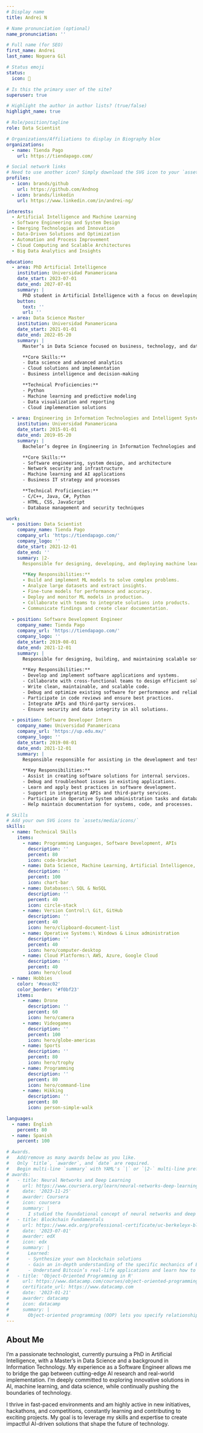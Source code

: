 ```yaml
---
# Display name
title: Andrei N

# Name pronunciation (optional)
name_pronunciation: ''

# Full name (for SEO)
first_name: Andrei
last_name: Noguera Gil

# Status emoji
status:
  icon: 🚀

# Is this the primary user of the site?
superuser: true

# Highlight the author in author lists? (true/false)
highlight_name: true

# Role/position/tagline
role: Data Scientist

# Organizations/Affiliations to display in Biography blox
organizations:
  - name: Tienda Pago
    url: https://tiendapago.com/

# Social network links
# Need to use another icon? Simply download the SVG icon to your `assets/media/icons/` folder.
profiles:
  - icon: brands/github
    url: https://github.com/Andnog
  - icon: brands/linkedin
    url: https://www.linkedin.com/in/andrei-ng/

interests:
  - Artificial Intelligence and Machine Learning
  - Software Engineering and System Design
  - Emerging Technologies and Innovation
  - Data-Driven Solutions and Optimization
  - Automation and Process Improvement
  - Cloud Computing and Scalable Architectures
  - Big Data Analytics and Insights

education:
  - area: PhD Artificial Intelligence
    institution: Universidad Panamericana
    date_start: 2023-07-01
    date_end: 2027-07-01
    summary: |
      PhD student in Artificial Intelligence with a focus on developing intelligent agents using reinforcement learning in urban simulations. Research aims to optimize decision-making processes in complex and dynamic environments.
    button:
      text: ''
      url: ''
  - area: Data Science Master
    institution: Universidad Panamericana
    date_start: 2021-01-01
    date_end: 2022-05-20
    summary: |
      Master’s in Data Science focused on business, technology, and data science fundamentals. Final project implemented a cloud-based, data-driven solution to optimize workplace processes using advanced analytics.

      **Core Skills:**
      - Data science and advanced analytics
      - Cloud solutions and implementation
      - Business intelligence and decision-making

      **Technical Proficiencies:**
      - Python
      - Machine learning and predictive modeling
      - Data visualization and reporting
      - Cloud implemenation solutions

  - area: Engineering in Information Technologies and Intelligent Systems
    institution: Universidad Panamericana
    date_start: 2015-01-01
    date_end: 2019-05-20
    summary: |
      Bachelor’s degree in Engineering in Information Technologies and Intelligent Systems, focused on software engineering, networks, operating systems, software design, business strategy, security, and machine learning. The program provided practical skills in developing secure, efficient software solutions and applying machine learning techniques to real-world challenges.

      **Core Skills:**
      - Software engineering, system design, and architecture
      - Network security and infrastructure
      - Machine learning and AI applications
      - Business IT strategy and processes

      **Technical Proficiencies:**
      - C/C++, Java, C#, Python
      - HTML, CSS, JavaScript
      - Database management and security techniques

work:
  - position: Data Scientist
    company_name: Tienda Pago
    company_url: 'https://tiendapago.com/'
    company_logo: ''
    date_start: 2021-12-01
    date_end: ''
    summary: |2-
      Responsible for designing, developing, and deploying machine learning models to drive business value through data-driven insights.

      **Key Responsibilities:**
      - Build and implement ML models to solve complex problems.
      - Analyze large datasets and extract insights.
      - Fine-tune models for performance and accuracy.
      - Deploy and monitor ML models in production.
      - Collaborate with teams to integrate solutions into products.
      - Communicate findings and create clear documentation.
  
  - position: Software Development Engineer
    company_name: Tienda Pago
    company_url: 'https://tiendapago.com/'
    company_logo: ''
    date_start: 2019-08-01
    date_end: 2021-12-01
    summary: |
      Responsible for designing, building, and maintaining scalable software solutions that meet business and user needs.

      **Key Responsibilities:**
      - Develop and implement software applications and systems.
      - Collaborate with cross-functional teams to design efficient solutions.
      - Write clean, maintainable, and scalable code.
      - Debug and optimize existing software for performance and reliability.
      - Participate in code reviews and ensure best practices.
      - Integrate APIs and third-party services.
      - Ensure security and data integrity in all solutions.

  - position: Software Developer Intern
    company_name: Universidad Panamericana
    company_url: 'https://up.edu.mx/'
    company_logo: ''
    date_start: 2019-08-01
    date_end: 2021-12-01
    summary: |
      Responsible responsible for assisting in the development and testing of software solutions while gaining hands-on experience in coding, Operative Systems administration and database management.

      **Key Responsibilities:**
      - Assist in creating software solutions for internal services.
      - Debug and troubleshoot issues in existing applications.
      - Learn and apply best practices in software development.
      - Support in integrating APIs and third-party services.
      - Participate in Operative System administration tasks and database management.
      - Help maintain documentation for systems, code, and processes.

# Skills
# Add your own SVG icons to `assets/media/icons/`
skills:
  - name: Technical Skills
    items:
      - name: Programming Languages, Software Development, APIs
        description: ''
        percent: 80
        icon: code-bracket
      - name: Data Science, Machine Learning, Artificial Intelligence, Gen AI
        description: ''
        percent: 100
        icon: chart-bar
      - name: Databases:\ SQL & NoSQL
        description: ''
        percent: 40
        icon: circle-stack
      - name: Version Control:\ Git, GitHub
        description: ''
        percent: 40
        icon: hero/clipboard-document-list
      - name: Operative Systems:\ Windows & Linux administration
        description: ''
        percent: 40
        icon: hero/computer-desktop
      - name: Cloud Platforms:\ AWS, Azure, Google Cloud
        description: ''
        percent: 40
        icon: hero/cloud
  - name: Hobbies
    color: '#eeac02'
    color_border: '#f0bf23'
    items:
      - name: Drone
        description: ''
        percent: 60
        icon: hero/camera
      - name: Videogames
        description: ''
        percent: 100
        icon: hero/globe-americas
      - name: Sports
        description: ''
        percent: 80
        icon: hero/trophy
      - name: Programming
        description: ''
        percent: 80
        icon: hero/command-line
      - name: Hikking
        description: ''
        percent: 80
        icon: person-simple-walk

languages:
  - name: English
    percent: 80
  - name: Spanish
    percent: 100

# Awards.
#   Add/remove as many awards below as you like.
#   Only `title`, `awarder`, and `date` are required.
#   Begin multi-line `summary` with YAML's `|` or `|2-` multi-line prefix and indent 2 spaces below.
# awards:
#   - title: Neural Networks and Deep Learning
#     url: https://www.coursera.org/learn/neural-networks-deep-learning
#     date: '2023-11-25'
#     awarder: Coursera
#     icon: coursera
#     summary: |
#       I studied the foundational concept of neural networks and deep learning. By the end, I was familiar with the significant technological trends driving the rise of deep learning; build, train, and apply fully connected deep neural networks; implement efficient (vectorized) neural networks; identify key parameters in a neural network’s architecture; and apply deep learning to your own applications.
#   - title: Blockchain Fundamentals
#     url: https://www.edx.org/professional-certificate/uc-berkeleyx-blockchain-fundamentals
#     date: '2023-07-01'
#     awarder: edX
#     icon: edx
#     summary: |
#       Learned:
#       - Synthesize your own blockchain solutions
#       - Gain an in-depth understanding of the specific mechanics of Bitcoin
#       - Understand Bitcoin’s real-life applications and learn how to attack and destroy Bitcoin, Ethereum, smart contracts and Dapps, and alternatives to Bitcoin’s Proof-of-Work consensus algorithm
#   - title: 'Object-Oriented Programming in R'
#     url: https://www.datacamp.com/courses/object-oriented-programming-with-s3-and-r6-in-r
#     certificate_url: https://www.datacamp.com
#     date: '2023-01-21'
#     awarder: datacamp
#     icon: datacamp
#     summary: |
#       Object-oriented programming (OOP) lets you specify relationships between functions and the objects that they can act on, helping you manage complexity in your code. This is an intermediate level course, providing an introduction to OOP, using the S3 and R6 systems. S3 is a great day-to-day R programming tool that simplifies some of the functions that you write. R6 is especially useful for industry-specific analyses, working with web APIs, and building GUIs.
---
```


## About Me

I’m a passionate technologist, currently pursuing a PhD in Artificial Intelligence, with a Master’s in Data Science and a background in Information Technology. My experience as a Software Engineer allows me to bridge the gap between cutting-edge AI research and real-world implementation. I’m deeply committed to exploring innovative solutions in AI, machine learning, and data science, while continually pushing the boundaries of technology.

I thrive in fast-paced environments and am highly active in new initiatives, hackathons, and competitions, constantly learning and contributing to exciting projects. My goal is to leverage my skills and expertise to create impactful AI-driven solutions that shape the future of technology.
